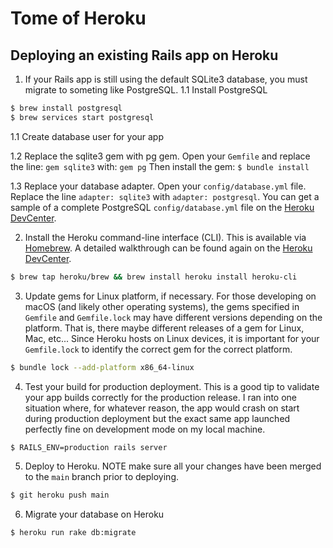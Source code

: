 # Tome of Heroku

## Deploying an existing Rails app on Heroku

1. If your Rails app is still using the default SQLite3 database, you must migrate to someting like PostgreSQL.
1.1 Install PostgreSQL
```bash
$ brew install postgresql
$ brew services start postgresql
```

1.1 Create database user for your app

1.2 Replace the sqlite3 gem with pg gem. Open your `Gemfile` and replace the line:
`gem sqlite3`
with:
`gem pg`
Then install the gem:
`$ bundle install`

1.3 Replace your database adapter. Open your `config/database.yml` file. Replace the line `adapter: sqlite3` with `adapter: postgresql`. You can get a sample of a complete PostgreSQL `config/database.yml` file on the [Heroku DevCenter](https://devcenter.heroku.com/articles/getting-started-with-rails6#add-the-pg-gem).

2. Install the Heroku command-line interface (CLI). This is available via [Homebrew](https://www.brew.sh). A detailed walkthrough can be found again on the [Heroku DevCenter](https://devcenter.heroku.com/articles/heroku-cli#download-and-install).

```bash
$ brew tap heroku/brew && brew install heroku install heroku-cli
```

3. Update gems for Linux platform, if necessary. For those developing on macOS (and likely other operating systems), the gems specified in `Gemfile` and `Gemfile.lock` may have different versions depending on the platform. That is, there maybe different releases of a gem for Linux, Mac, etc... Since Heroku hosts on Linux devices, it is important for your `Gemfile.lock` to identify the correct gem for the correct platform.

```bash
$ bundle lock --add-platform x86_64-linux
```

4. Test your build for production deployment. This is a good tip to validate your app builds correctly for the production release. I ran into one situation where, for whatever reason, the app would crash on start during production deployment but the exact same app launched perfectly fine on development mode on my local machine. 

```bash
$ RAILS_ENV=production rails server
```

5. Deploy to Heroku. NOTE make sure all your changes have been merged to the `main` branch prior to deploying.

```bash
$ git heroku push main
```

6. Migrate your database on Heroku

```bash
$ heroku run rake db:migrate
```
